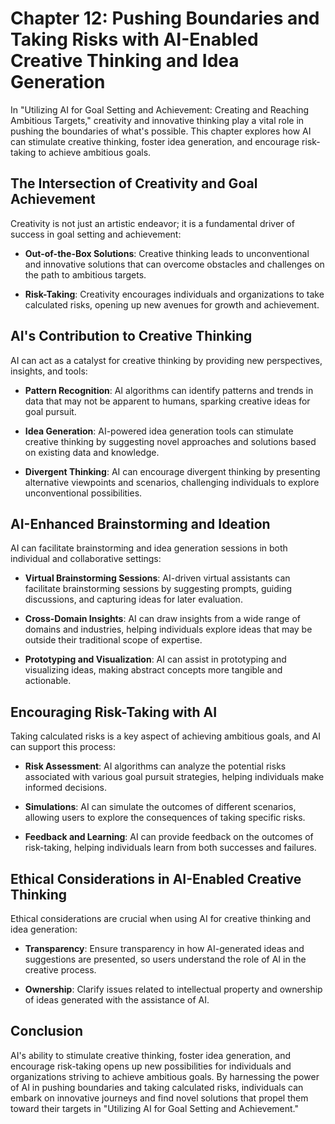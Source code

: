 Chapter 12: Pushing Boundaries and Taking Risks with AI-Enabled Creative Thinking and Idea Generation
=====================================================================================================

In "Utilizing AI for Goal Setting and Achievement: Creating and Reaching Ambitious Targets," creativity and innovative thinking play a vital role in pushing the boundaries of what's possible. This chapter explores how AI can stimulate creative thinking, foster idea generation, and encourage risk-taking to achieve ambitious goals.

The Intersection of Creativity and Goal Achievement
---------------------------------------------------

Creativity is not just an artistic endeavor; it is a fundamental driver of success in goal setting and achievement:

* **Out-of-the-Box Solutions**: Creative thinking leads to unconventional and innovative solutions that can overcome obstacles and challenges on the path to ambitious targets.

* **Risk-Taking**: Creativity encourages individuals and organizations to take calculated risks, opening up new avenues for growth and achievement.

AI's Contribution to Creative Thinking
--------------------------------------

AI can act as a catalyst for creative thinking by providing new perspectives, insights, and tools:

* **Pattern Recognition**: AI algorithms can identify patterns and trends in data that may not be apparent to humans, sparking creative ideas for goal pursuit.

* **Idea Generation**: AI-powered idea generation tools can stimulate creative thinking by suggesting novel approaches and solutions based on existing data and knowledge.

* **Divergent Thinking**: AI can encourage divergent thinking by presenting alternative viewpoints and scenarios, challenging individuals to explore unconventional possibilities.

AI-Enhanced Brainstorming and Ideation
--------------------------------------

AI can facilitate brainstorming and idea generation sessions in both individual and collaborative settings:

* **Virtual Brainstorming Sessions**: AI-driven virtual assistants can facilitate brainstorming sessions by suggesting prompts, guiding discussions, and capturing ideas for later evaluation.

* **Cross-Domain Insights**: AI can draw insights from a wide range of domains and industries, helping individuals explore ideas that may be outside their traditional scope of expertise.

* **Prototyping and Visualization**: AI can assist in prototyping and visualizing ideas, making abstract concepts more tangible and actionable.

Encouraging Risk-Taking with AI
-------------------------------

Taking calculated risks is a key aspect of achieving ambitious goals, and AI can support this process:

* **Risk Assessment**: AI algorithms can analyze the potential risks associated with various goal pursuit strategies, helping individuals make informed decisions.

* **Simulations**: AI can simulate the outcomes of different scenarios, allowing users to explore the consequences of taking specific risks.

* **Feedback and Learning**: AI can provide feedback on the outcomes of risk-taking, helping individuals learn from both successes and failures.

Ethical Considerations in AI-Enabled Creative Thinking
------------------------------------------------------

Ethical considerations are crucial when using AI for creative thinking and idea generation:

* **Transparency**: Ensure transparency in how AI-generated ideas and suggestions are presented, so users understand the role of AI in the creative process.

* **Ownership**: Clarify issues related to intellectual property and ownership of ideas generated with the assistance of AI.

Conclusion
----------

AI's ability to stimulate creative thinking, foster idea generation, and encourage risk-taking opens up new possibilities for individuals and organizations striving to achieve ambitious goals. By harnessing the power of AI in pushing boundaries and taking calculated risks, individuals can embark on innovative journeys and find novel solutions that propel them toward their targets in "Utilizing AI for Goal Setting and Achievement."
